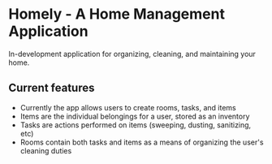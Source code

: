 # Homely - A Home Management Application

In-development application for organizing, cleaning, and maintaining your home.

## Current features

* Currently the app allows users to create rooms, tasks, and items 
* Items are the individual belongings for a user, stored as an inventory
* Tasks are actions performed on items (sweeping, dusting, sanitizing, etc)
* Rooms contain both tasks and items as a means of organizing the user's cleaning duties
